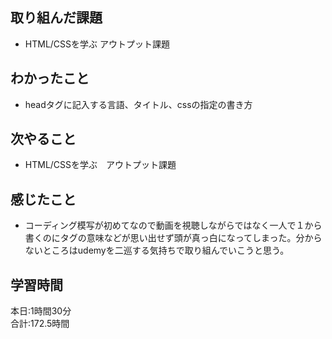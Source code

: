 ## 取り組んだ課題
- HTML/CSSを学ぶ アウトプット課題
## わかったこと
- headタグに記入する言語、タイトル、cssの指定の書き方
## 次やること
- HTML/CSSを学ぶ　アウトプット課題
## 感じたこと
- コーディング模写が初めてなので動画を視聴しながらではなく一人で１から書くのにタグの意味などが思い出せず頭が真っ白になってしまった。分からないところはudemyを二巡する気持ちで取り組んでいこうと思う。
## 学習時間　
本日:1時間30分<br>
合計:172.5時間
